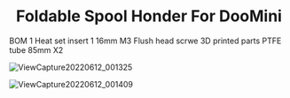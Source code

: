 <h1 align="center">Foldable Spool Honder For DooMini</h1>

BOM
1 Heat set insert
1 16mm M3 Flush head scrwe 
3D printed parts
PTFE tube 85mm X2

![ViewCapture20220612_001325](https://user-images.githubusercontent.com/96996921/173215363-f19fefed-dc60-4476-8965-37cb97c3efd1.jpg)

![ViewCapture20220612_001409](https://user-images.githubusercontent.com/96996921/173215388-ff583ecd-3169-42ed-be44-9d2ce13ad7e6.jpg)

